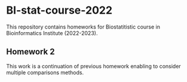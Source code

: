 # BI-stat-course-2022

This repository contains homeworks for Biostatitistic course in Bioinformatics Institute (2022-2023).

## Homework 2

This work is a continuation of previous homework enabling to consider multiple comparisons methods.
